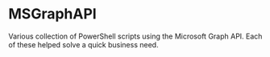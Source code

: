 # MSGraphAPI

Various collection of PowerShell scripts using the Microsoft Graph API. Each of these helped solve a quick business need.
